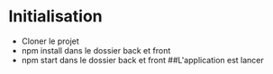 # Initialisation

 - Cloner le projet 
 - npm install dans le dossier back et front 
 - npm start dans le dossier back et front
##L'application est lancer